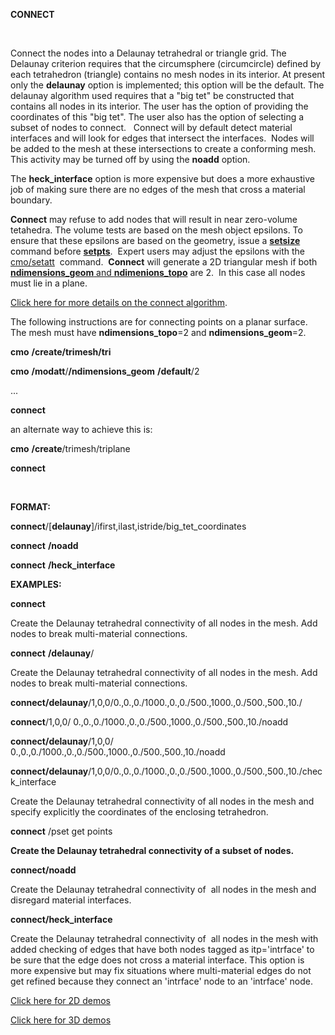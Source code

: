  **CONNECT**

  

  Connect the nodes into a Delaunay tetrahedral or triangle grid. The
  Delaunay criterion requires that the circumsphere (circumcircle)
  defined by each tetrahedron (triangle) contains no mesh nodes in its
  interior. At present only the **delaunay** option is implemented;
  this option will be the default. The delaunay algorithm used
  requires that a "big tet" be constructed that contains all nodes in
  its interior. The user has the option of providing the coordinates
  of this "big tet". The user also has the option of selecting a
  subset of nodes to connect.   Connect will by default detect
  material interfaces and will look for edges that intersect the
  interfaces.  Nodes will be added to the mesh at these intersections
  to create a conforming mesh.  This activity may be turned off by
  using the **noadd** option.

  

  The **heck\_interface** option is more expensive but does a more
  exhaustive job of making sure there are no edges of the mesh that
  cross a material boundary.

  

  **Connect** may refuse to add nodes that will result in near
  zero-volume tetahedra. The volume tests are based on the mesh object
  epsilons. To ensure that these epsilons are based on the geometry,
  issue a
  **[setsize](http://lagrit.lanl.gov/SETSIZE.md)** command
  before **[setpts](http://lagrit.lanl.gov/SETPTS.md)**. 
  Expert users may adjust the epsilons with the 
  [cmo/setatt](http://lagrit.lanl.gov/cmo_setatt.md) 
  command.  **Connect** will generate a 2D triangular mesh if both
  [**ndimensions\_geom** and
  **ndimenions\_topo**](http://lagrit.lanl.gov/meshobject.md)
  are 2.  In this case all nodes must lie in a plane.

  [Click here for more details on the connect
  algorithm](http://lagrit.lanl.gov/connect_notes.md).
 
  The following instructions are for connecting points on a planar
  surface.  The mesh must have **ndimensions\_topo**=2 and
  **ndimensions\_geom**=2.
 
  **cmo** **/create/trimesh/tri**

  **cmo** **/modatt**/**/ndimensions\_geom** **/default**/2

  ...

  **connect**
 
  an alternate way to achieve this is:

  **cmo** **/create**/trimesh/triplane

  **connect**

   

 **FORMAT:**

  **connect**/[**delaunay**]/ifirst,ilast,istride/big\_tet\_coordinates

  **connect** **/noadd**

  **connect** **/heck\_interface**

 **EXAMPLES:**

  **connect**

  Create the Delaunay tetrahedral connectivity of all nodes in the
  mesh. Add nodes to break multi-material connections.

  **connect** **/delaunay**/

  Create the Delaunay tetrahedral connectivity of all nodes in the
  mesh. Add nodes to break multi-material connections.

  **connect/delaunay**/1,0,0/0.,0.,0./1000.,0.,0./500.,1000.,0./500.,500.,10./

  **connect**/1,0,0/ 0.,0.,0./1000.,0.,0./500.,1000.,0./500.,500.,10./noadd

  **connect/delaunay**/1,0,0/ 0.,0.,0./1000.,0.,0./500.,1000.,0./500.,500.,10./noadd

  **connect/delaunay**/1,0,0/0.,0.,0./1000.,0.,0./500.,1000.,0./500.,500.,10./check\_interface

  
  Create the Delaunay tetrahedral connectivity of all nodes in the
  mesh and specify explicitly the coordinates of the enclosing
  tetrahedron. 

  **connect** /pset get points

  
  **Create the Delaunay tetrahedral connectivity of a subset of nodes.**

  

  **connect/noadd**

  Create the Delaunay tetrahedral connectivity of  all nodes in the
  mesh and disregard material interfaces.

  **connect/heck\_interface**

  Create the Delaunay tetrahedral connectivity of  all nodes in the
  mesh with added checking of edges that have both nodes tagged as
  itp='intrface' to be sure that the edge does not cross a material
  interface. This option is more expensive but may fix situations
  where multi-material edges do not get refined because they connect
  an 'intrface' node to an 'intrface' node.

 [Click here for 2D demos](../demos/main_2d_connect.md)

 [Click here for 3D demos](../demos/main_connect.md)
